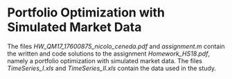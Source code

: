 # Portfolio Optimization with Simulated Market Data

The files *HW_QM17_17600875_nicolo_ceneda.pdf* and *assignment.m* contain the written and code solutions to the assignment *Homework_HS18.pdf*, namely a portfolio optimization with simulated market data. The files *TimeSeries_I.xls* and *TimeSeries_II.xls* contain the data used in the study.
